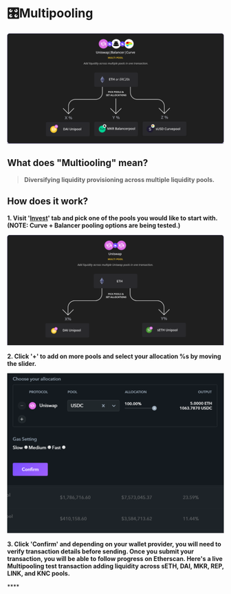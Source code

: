 # 🎛️Multipooling

![](../.gitbook/assets/multipooling.png)

## What does "Multiooling" mean?

> **Diversifying liquidity provisioning across multiple liquidity pools.**

## How does it work?

**1. Visit '**[**Invest**](https://www.zapper.fi/#/invest)**' tab and pick one of the pools you would like to start with. \(NOTE: Curve + Balancer pooling options are being tested.\)**

![](../.gitbook/assets/multipooling-uni.png)

**2. Click '+' to add on more pools and select your allocation %s by moving the slider.**

![](../.gitbook/assets/7cjaymdmqn.gif)

**3. Click 'Confirm' and depending on your wallet provider, you will need to verify transaction details before sending. Once you submit your transaction, you will be able to follow progress on Etherscan. Here's a live Multipooling test transaction adding liquidity across sETH, DAI, MKR, REP, LINK, and KNC pools.**

\*\*\*\*

